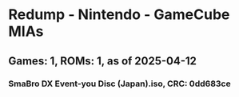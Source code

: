 # Redump - Nintendo - GameCube MIAs
## Games: 1, ROMs: 1, as of 2025-04-12

### SmaBro DX Event-you Disc (Japan).iso, CRC: 0dd683ce
